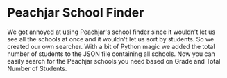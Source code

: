 # Peachjar School Finder

We got annoyed at using Peachjar's school finder since it wouldn't let us see all the schools at once and it wouldn't let us sort by students.
So we created our own searcher.
With a bit of Python magic we added the total number of students to the JSON file containing all schools.
Now you can easily search for the Peachjar schools you need based on Grade and Total Number of Students.
